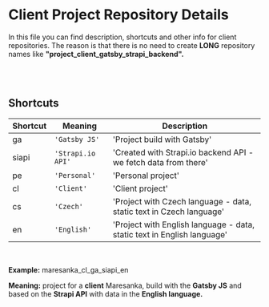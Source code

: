 # Client Project Repository Details

In this file you can find description, shortcuts and other info for client repositories. 
The reason is that there is no need to create **LONG** repository names like **"project_client_gatsby_strapi_backend".**


<br />
<br />


## Shortcuts

|Shortcut        |Meaning               |Description                                                         |
|----------------|-------------------------------|---------------------------------------------------|
|ga	     |`'Gatsby JS'`         |'Project build with Gatsby'                                         |
|siapi	 |`'Strapi.io API'`     |'Created with Strapi.io backend API - we fetch data from there'     |         
|pe	     |`'Personal'`     |'Personal project'     |         
|cl	     |`'Client'`     |'Client project'     |         
|cs	     |`'Czech'`     |'Project with Czech language - data, static text in Czech language'     |         
|en	     |`'English'`     |'Project with English language - data, static text in English language'     |         


<br />


**Example:** maresanka_cl_ga_siapi_en

**Meaning:** project for a **client** Maresanka, build with the **Gatsby JS** and based on the **Strapi API** with data in the **English language.**